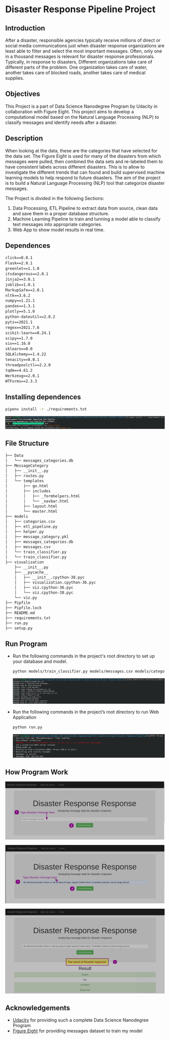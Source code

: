 # Disaster Response Pipeline Project



## Introduction

After a disaster, responsible agencies typically receive millions of direct or social media communications just when disaster response organizations are least able to filter and select the most important messages. Often, only one in a thousand messages is relevant for disaster response professionals. Typically, in response to disasters, Different organizations take care of different parts of the problem. One organization takes care of water, another takes care of blocked roads, another takes care of medical supplies.



## Objectives

This Project is a part of Data Science Nanodegree Program by Udacity in collaboration with Figure Eight. This project aims to develop a computational model based on the Natural Language Processing (NLP) to classify messages and identify needs after a disaster.



## Description

When looking at the data, these are the categories that have selected for the data set. The Figure Eight is used for many of the disasters from which messages were pulled, then combined the data sets and re-labeled them to have consistent labels across different disasters. This is to allow to investigate the different trends that can found and build supervised machine learning models to help respond to future disasters. The aim of the project is to build a Natural Language Processing (NLP) tool that categorize disaster messages.

The Project is divided in the following Sections:

1. Data Processing, ETL Pipeline to extract data from source, clean data and save them in a proper database structure.
2. Machine Learning Pipeline to train and tunning a model able to classify text messages into appropriate categories.
3. Web App to show model results in real time.



## Dependences

```txt
click==8.0.1
Flask==2.0.1
greenlet==1.1.0
itsdangerous==2.0.1
Jinja2==3.0.1
joblib==1.0.1
MarkupSafe==2.0.1
nltk==3.6.2
numpy==1.21.1
pandas==1.3.1
plotly==5.1.0
python-dateutil==2.8.2
pytz==2021.1
regex==2021.7.6
scikit-learn==0.24.1
scipy==1.7.0
six==1.16.0
sklearn==0.0
SQLAlchemy==1.4.22
tenacity==8.0.1
threadpoolctl==2.2.0
tqdm==4.61.2
Werkzeug==2.0.1
WTForms==2.3.3
```

## Installing dependences

```bash
pipenv install -r ./requirements.txt
```

![image-20210731100149581](.res/img/image-20210731100149581.png)

## File Structure

 

```
├── Data
│   └── messages_categories.db
├── MessageCategory
│   ├── __init__.py
│   ├── routes.py
│   └── templates
│       ├── go.html
│       ├── includes
│       │   ├── _formhelpers.html
│       │   └── _navbar.html
│       ├── layout.html
│       └── master.html
├── models
│   ├── categories.csv
│   ├── etl_pipeline.py
│   ├── helper.py
│   ├── message_category.pkl
│   ├── messages_categories.db
│   ├── messages.csv
│   └── train_classifier.py
│   └── train_classifier.py
├── visualization
    ├── __init__.py
    ├── __pycache__
    │   ├── __init__.cpython-38.pyc
    │   ├── visualization.cpython-36.pyc
    │   ├── viz.cpython-36.pyc
    │   └── viz.cpython-38.pyc
    └── viz.py
├── Pipfile
├── Pipfile.lock
├── README.md
├── requirements.txt
├── run.py
├── setup.py

```



## Run Program

- Run the following commands in the project's root directory to set up your database and model.

  ```bash
  python models/train_classifier.py models/messages.csv models/categories.csv
  ```

  ![image-20210731100512013](.res/img/image-20210731100512013.png)

- Run the following commands in the project’s root directory to run Web Application 

  ```bash
  python run.py
  ```

  ![image-20210731101017149](.res/img/image-20210731101017149.png)

## How Program Work

![2021-07-31_11-16](.res/img/2021-07-31_11-16.png)

![2021-07-31_11-17](.res/img/2021-07-31_11-17.png)

![2021-07-31_11-23](.res/img/2021-07-31_11-23.png)

## Acknowledgements

- [Udacity](https://www.udacity.com/) for providing such a complete Data Science Nanodegree Program
- [Figure Eight](https://www.figure-eight.com/) for providing messages dataset to train my model

